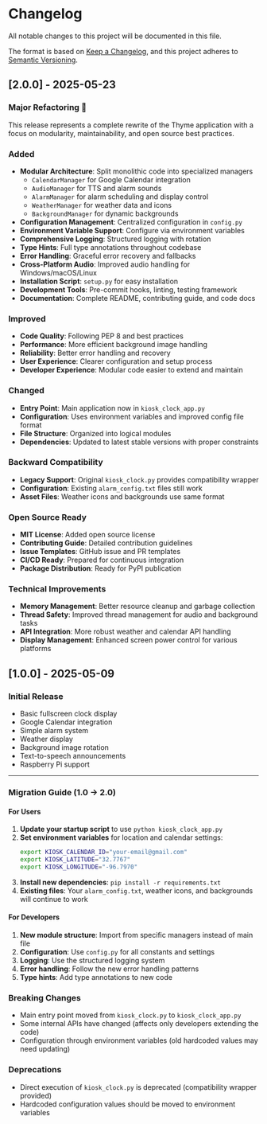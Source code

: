 # Changelog

All notable changes to this project will be documented in this file.

The format is based on [Keep a Changelog](https://keepachangelog.com/en/1.0.0/),
and this project adheres to [Semantic Versioning](https://semver.org/spec/v2.0.0.html).

## [2.0.0] - 2025-05-23

### Major Refactoring 🎉

This release represents a complete rewrite of the Thyme application with a focus on modularity, maintainability, and open source best practices.

### Added
- **Modular Architecture**: Split monolithic code into specialized managers
  - `CalendarManager` for Google Calendar integration
  - `AudioManager` for TTS and alarm sounds
  - `AlarmManager` for alarm scheduling and display control
  - `WeatherManager` for weather data and icons
  - `BackgroundManager` for dynamic backgrounds
- **Configuration Management**: Centralized configuration in `config.py`
- **Environment Variable Support**: Configure via environment variables
- **Comprehensive Logging**: Structured logging with rotation
- **Type Hints**: Full type annotations throughout codebase
- **Error Handling**: Graceful error recovery and fallbacks
- **Cross-Platform Audio**: Improved audio handling for Windows/macOS/Linux
- **Installation Script**: `setup.py` for easy installation
- **Development Tools**: Pre-commit hooks, linting, testing framework
- **Documentation**: Complete README, contributing guide, and code docs

### Improved
- **Code Quality**: Following PEP 8 and best practices
- **Performance**: More efficient background image handling
- **Reliability**: Better error handling and recovery
- **User Experience**: Clearer configuration and setup process
- **Developer Experience**: Modular code easier to extend and maintain

### Changed
- **Entry Point**: Main application now in `kiosk_clock_app.py`
- **Configuration**: Uses environment variables and improved config file format
- **File Structure**: Organized into logical modules
- **Dependencies**: Updated to latest stable versions with proper constraints

### Backward Compatibility
- **Legacy Support**: Original `kiosk_clock.py` provides compatibility wrapper
- **Configuration**: Existing `alarm_config.txt` files still work
- **Asset Files**: Weather icons and backgrounds use same format

### Open Source Ready
- **MIT License**: Added open source license
- **Contributing Guide**: Detailed contribution guidelines
- **Issue Templates**: GitHub issue and PR templates
- **CI/CD Ready**: Prepared for continuous integration
- **Package Distribution**: Ready for PyPI publication

### Technical Improvements
- **Memory Management**: Better resource cleanup and garbage collection
- **Thread Safety**: Improved thread management for audio and background tasks
- **API Integration**: More robust weather and calendar API handling
- **Display Management**: Enhanced screen power control for various platforms

## [1.0.0] - 2025-05-09

### Initial Release
- Basic fullscreen clock display
- Google Calendar integration
- Simple alarm system
- Weather display
- Background image rotation
- Text-to-speech announcements
- Raspberry Pi support

---

### Migration Guide (1.0 → 2.0)

#### For Users
1. **Update your startup script** to use `python kiosk_clock_app.py`
2. **Set environment variables** for location and calendar settings:
   ```bash
   export KIOSK_CALENDAR_ID="your-email@gmail.com"
   export KIOSK_LATITUDE="32.7767"
   export KIOSK_LONGITUDE="-96.7970"
   ```
3. **Install new dependencies**: `pip install -r requirements.txt`
4. **Existing files**: Your `alarm_config.txt`, weather icons, and backgrounds will continue to work

#### For Developers
1. **New module structure**: Import from specific managers instead of main file
2. **Configuration**: Use `config.py` for all constants and settings
3. **Logging**: Use the structured logging system
4. **Error handling**: Follow the new error handling patterns
5. **Type hints**: Add type annotations to new code

### Breaking Changes
- Main entry point moved from `kiosk_clock.py` to `kiosk_clock_app.py`
- Some internal APIs have changed (affects only developers extending the code)
- Configuration through environment variables (old hardcoded values may need updating)

### Deprecations
- Direct execution of `kiosk_clock.py` is deprecated (compatibility wrapper provided)
- Hardcoded configuration values should be moved to environment variables 